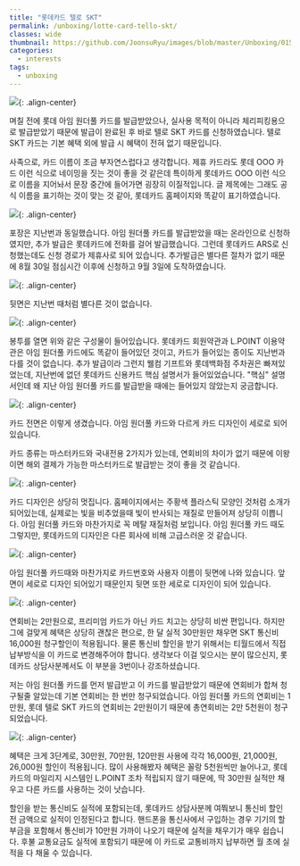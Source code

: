 ```yaml
---
title: "롯데카드 텔로 SKT"
permalink: /unboxing/lotte-card-tello-skt/
classes: wide
thumbnail: https://github.com/JoonsuRyu/images/blob/master/Unboxing/015/00.jpg?raw=true
categories:
  - interests
tags:
  - unboxing
---
```


![](https://github.com/JoonsuRyu/images/blob/master/Unboxing/015/00.jpg?raw=true){: .align-center}

며칠 전에 롯데 아임 원더풀 카드를 발급받았으나, 실사용 목적이 아니라 체리피킹용으로 발급받았기 때문에 발급이 완료된 후 바로 텔로 SKT 카드를 신청하였습니다. 텔로 SKT 카드는 기본 혜택 외에 발급 시 혜택이 전혀 없기 때문입니다.

사족으로, 카드 이름이 조금 부자연스럽다고 생각합니다. 제휴 카드라도 롯데 OOO 카드 이런 식으로 네이밍을 짓는 것이 좋을 것 같은데 특이하게 롯데카드 OOO 이런 식으로 이름을 지어놔서 문장 중간에 들어가면 굉장히 이질적입니다. 글 제목에는 그래도 공식 이름을 표기하는 것이 맞는 것 같아, 롯데카드 홈페이지와 똑같이 표기하였습니다.

![](https://github.com/JoonsuRyu/images/blob/master/Unboxing/015/01.jpg?raw=true){: .align-center}

포장은 지난번과 동일했습니다. 아임 원더풀 카드를 발급받았을 때는 온라인으로 신청하였지만, 추가 발급은 롯데카드에 전화를 걸어 발급했습니다. 그런데 롯데카드 ARS로 신청했는데도 신청 경로가 제휴사로 되어 있습니다. 추가발급은 별다른 절차가 없기 때문에 8월 30일 점심시간 이후에 신청하고 9월 3일에 도착하였습니다.

![](https://github.com/JoonsuRyu/images/blob/master/Unboxing/015/02.jpg?raw=true){: .align-center}

뒷면은 지난번 때처럼 별다른 것이 없습니다.

![](https://github.com/JoonsuRyu/images/blob/master/Unboxing/015/03.jpg?raw=true){: .align-center}

봉투를 열면 위와 같은 구성물이 들어있습니다. 롯데카드 회원약관과 L.POINT 이용약관은 아임 원더풀 카드에도 똑같이 들어있던 것이고, 카드가 들어있는 종이도 지난번과 다를 것이 없습니다. 추가 발급이라 그런지 웰컴 기프트와 롯데백화점 주차권은 빠져있었는데, 지난번에 없던 롯데카드 신용카드 핵심 설명서가 들어있었습니다. "핵심" 설명서인데 왜 지난 아임 원더풀 카드를 발급받을 때에는 들어있지 않았는지 궁금합니다.

![](https://github.com/JoonsuRyu/images/blob/master/Unboxing/015/04.jpg?raw=true){: .align-center}

카드 전면은 이렇게 생겼습니다. 아임 원더풀 카드와 다르게 카드 디자인이 세로로 되어 있습니다.

카드 종류는 마스터카드와 국내전용 2가지가 있는데, 연회비의 차이가 없기 때문에 이왕이면 해외 결제가 가능한 마스터카드로 발급받는 것이 좋을 것 같습니다.

![](https://github.com/JoonsuRyu/images/blob/master/Unboxing/015/05.jpg?raw=true){: .align-center}

카드 디자인은 상당히 멋집니다. 홈페이지에서는 주황색 플라스틱 모양인 것처럼 소개가 되어있는데, 실제로는 빛을 비추었을때 빛이 반사되는 재질로 만들어져 상당히 이쁩니다. 아임 원더풀 카드와 마찬가지로 꼭 메탈 재질처럼 보입니다. 아임 원더풀 카드 때도 그렇지만, 롯데카드의 디자인은 다른 회사에 비해 고급스러운 것 같습니다.

![](https://github.com/JoonsuRyu/images/blob/master/Unboxing/015/06.jpg?raw=true){: .align-center}

아임 원더풀 카드때와 마찬가지로 카드번호와 사용자 이름이 뒷면에 나와 있습니다. 앞면이 세로로 디자인 되어있기 때문인지 뒷면 또한 세로로 디자인이 되어 있습니다.

![](https://github.com/JoonsuRyu/images/blob/master/Unboxing/015/07.jpg?raw=true){: .align-center}

연회비는 2만원으로, 프리미엄 카드가 아닌 카드 치고는 상당히 비싼 편입니다. 하지만 그에 걸맞게 혜택은 상당히 괜찮은 편으로, 한 달 실적 30만원만 채우면 SKT 통신비 16,000원 청구할인이 적용됩니다. 물론 통신비 할인을 받기 위해서는 티월드에서 직접 납부방식을 이 카드로 변경해주어야 합니다. 생각보다 이걸 잊으시는 분이 많으신지, 롯데카드 상담사분께서도 이 부분을 3번이나 강조하셨습니다.

저는 아임 원더풀 카드를 먼저 발급받고 이 카드를 발급받았기 때문에 연회비가 합쳐 청구될줄 알았는데 기본 연회비는 한 번만 청구되었습니다. 아임 원더풀 카드의 연회비는 1만원, 롯데 텔로 SKT 카드의 연회비는 2만원이기 때문에 총연회비는 2만 5천원이 청구되었습니다.

![](https://github.com/JoonsuRyu/images/blob/master/Unboxing/015/08.jpg?raw=true){: .align-center}

혜택은 크게 3단계로, 30만원, 70만원, 120만원 사용에 각각 16,000원, 21,000원, 26,000원 할인이 적용됩니다. 많이 사용해봤자 혜택은 꼴랑 5천원씩만 늘어나고, 롯데카드의 마일리지 시스템인 L.POINT 조차 적립되지 않기 때문에, 딱 30만원 실적만 채우고 다른 카드를 사용하는 것이 낫습니다.

할인을 받는 통신비도 실적에 포함되는데, 롯데카드 상담사분께 여쭤보니 통신비 할인 전 금액으로 실적이 인정된다고 합니다. 핸드폰을 통신사에서 구입하는 경우 기기의 할부금을 포함해서 통신비가 10만원 가까이 나오기 때문에 실적을 채우기가 매우 쉽습니다. 후불 교통요금도 실적에 포함되기 때문에 이 카드로 교통비까지 납부하면 월 초에 실적을 다 채울 수 있습니다.